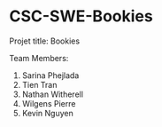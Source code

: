 # CSC-SWE-Bookies

Projet title: Bookies

Team Members:
  1. Sarina Phejlada
  2. Tien Tran
  3. Nathan Witherell
  4. Wilgens Pierre
  5. Kevin Nguyen
